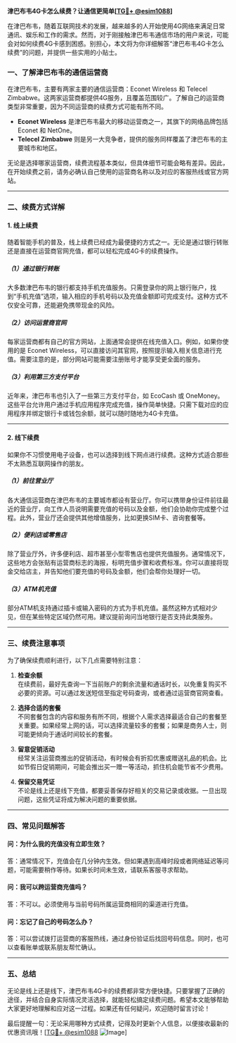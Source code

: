 **津巴布韦4G卡怎么续费？让通信更简单[[TG💪+ @esim1088](https://t.me/s/esim1088)]**

在津巴布韦，随着互联网技术的发展，越来越多的人开始使用4G网络来满足日常通讯、娱乐和工作的需求。然而，对于刚接触津巴布韦通信市场的用户来说，可能会对如何续费4G卡感到困惑。别担心，本文将为你详细解答“津巴布韦4G卡怎么续费”的问题，并提供一些实用的小贴士。

### **一、了解津巴布韦的通信运营商**

在津巴布韦，主要有两家主要的通信运营商：Econet Wireless 和 Telecel Zimbabwe。这两家运营商都提供4G服务，且覆盖范围较广。了解自己的运营商类型非常重要，因为不同运营商的续费方式可能有所不同。

- **Econet Wireless** 是津巴布韦最大的移动运营商之一，其旗下的网络品牌包括 Econet 和 NetOne。
- **Telecel Zimbabwe** 则是另一大竞争者，提供的服务同样覆盖了津巴布韦的主要城市和地区。

无论是选择哪家运营商，续费流程基本类似，但具体细节可能会略有差异。因此，在开始续费之前，请务必确认自己使用的运营商名称以及对应的客服热线或官方网站。

---

### **二、续费方式详解**

#### **1. 线上续费**
随着智能手机的普及，线上续费已经成为最便捷的方式之一。无论是通过银行转账还是直接在运营商官网充值，都可以轻松完成4G卡的续费操作。

##### **（1）通过银行转账**
大多数津巴布韦的银行都支持手机充值服务。只需登录你的网上银行账户，找到“手机充值”选项，输入相应的手机号码以及充值金额即可完成支付。这种方式不仅安全可靠，还能避免携带现金的风险。

##### **（2）访问运营商官网**
每家运营商都有自己的官方网站，上面通常会提供在线充值入口。例如，如果你使用的是 Econet Wireless，可以直接访问其官网，按照提示输入相关信息进行充值。需要注意的是，部分网站可能需要注册账号才能享受更全面的服务。

##### **（3）利用第三方支付平台**
近年来，津巴布韦也引入了一些第三方支付平台，如 EcoCash 或 OneMoney。这些平台允许用户通过手机应用程序完成充值，操作简单快捷。只需下载对应的应用程序并绑定银行卡或钱包余额，就可以随时随地为4G卡充值。

---

#### **2. 线下续费**
如果你不习惯使用电子设备，也可以选择到线下网点进行续费。这种方式适合那些不太熟悉互联网操作的朋友。

##### **（1）前往营业厅**
各大通信运营商在津巴布韦的主要城市都设有营业厅。你可以携带身份证件前往最近的营业厅，向工作人员说明需要充值的号码以及金额，他们会协助你完成整个过程。此外，营业厅还会提供其他增值服务，比如更换SIM卡、咨询套餐等。

##### **（2）便利店或零售店**
除了营业厅外，许多便利店、超市甚至小型零售店也提供充值服务。通常情况下，这些地方会张贴有运营商标志的海报，标明充值步骤和收费标准。你可以直接将现金交给店主，并告知他们要充值的号码及金额，他们会帮你处理好一切。

##### **（3）ATM机充值**
部分ATM机支持通过插卡或输入密码的方式为手机充值。虽然这种方式相对少见，但在某些特定区域仍然可用。建议提前询问当地银行是否支持此类服务。

---

### **三、续费注意事项**

为了确保续费顺利进行，以下几点需要特别注意：

1. **检查余额**  
   在续费前，最好先查询一下当前账户的剩余流量和通话时长，以免重复购买不必要的资源。可以通过发送短信至指定号码查询，或者通过运营商官网查看。

2. **选择合适的套餐**  
   不同套餐包含的内容和服务有所不同，根据个人需求选择最适合自己的套餐至关重要。如果经常上网的话，可以选择流量较多的套餐；如果是商务人士，则可能更倾向于通话时间较长的套餐。

3. **留意促销活动**  
   经常关注运营商推出的促销活动，有时候会有折扣优惠或赠送礼品的机会。比如节假日促销期间，可能会推出买一赠一等活动，抓住机会能节省不少费用。

4. **保留交易凭证**  
   不论是线上还是线下充值，都要妥善保存好相关的交易记录或收据。一旦出现问题，这些凭证将成为解决问题的重要依据。

---

### **四、常见问题解答**

#### **问：为什么我的充值没有立即生效？**
答：通常情况下，充值会在几分钟内生效。但如果遇到高峰时段或者网络延迟等问题，可能需要稍作等待。如果长时间未生效，请联系客服寻求帮助。

#### **问：我可以跨运营商充值吗？**
答：不可以。必须使用与当前号码所属运营商相同的渠道进行充值。

#### **问：忘记了自己的号码怎么办？**
答：可以尝试拨打运营商的客服热线，通过身份验证后找回号码信息。同时，也可以查看账单或联系朋友帮忙确认。

---

### **五、总结**

无论是线上还是线下，津巴布韦4G卡的续费都非常方便快捷。只要掌握了正确的途径，并结合自身实际情况灵活选择，就能轻松搞定续费问题。希望本文能够帮助大家更好地理解和应对这一过程。如果还有任何疑问，欢迎随时留言讨论！

最后提醒一句：无论采用哪种方式续费，记得及时更新个人信息，以便接收最新的优惠资讯哦！[[TG💪+ @esim1088](https://t.me/s/esim1088) ![Image](https://i.postimg.cc/4NQfJmqS/Snipaste-2025-05-13-00-14-12.png)]